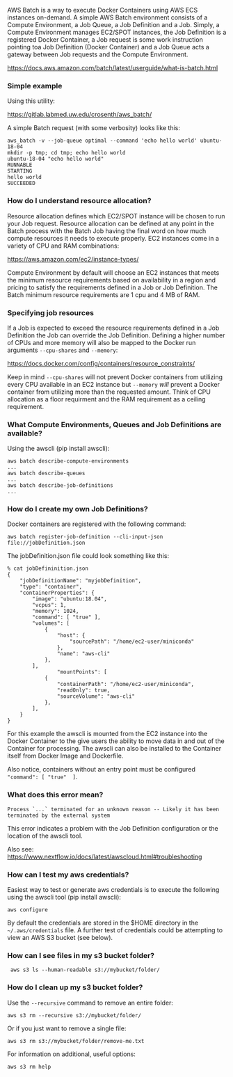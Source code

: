 AWS Batch is a way to execute Docker Containers using AWS ECS instances 
on-demand.  A simple AWS Batch environment consists of a Compute 
Environment, a Job Queue, a Job Definition and a Job.  Simply, a Compute 
Environment manages EC2/SPOT instances, the Job Definition is a 
registered Docker Container, a Job request is some work instruction
pointing toa Job Definition (Docker Container) and a Job Queue acts a gateway
between Job requests and the Compute Environment.

https://docs.aws.amazon.com/batch/latest/userguide/what-is-batch.html

### Simple example

Using this utility:

https://gitlab.labmed.uw.edu/crosenth/aws_batch/

A simple Batch request (with some verbosity) looks like this:

```
aws_batch -v --job-queue optimal --command 'echo hello world' ubuntu-18-04
mkdir -p tmp; cd tmp; echo hello world
ubuntu-18-04 "echo hello world"
RUNNABLE
STARTING
hello world
SUCCEEDED
```

### How do I understand resource allocation?

Resource allocation defines which EC2/SPOT instance will be chosen to run your
Job request. Resource allocation can be defined at any point in the Batch
process with the Batch Job having the final word on how much compute resources
it needs to execute properly.  EC2 instances come in a variety of CPU and RAM
combinations: 

https://aws.amazon.com/ec2/instance-types/

Compute Environment by default will choose an EC2 instances that meets the
minimum resource requirements based on availability in a region and pricing
to satisfy the requirements defined in a Job or Job Definition.  The Batch 
minimum resource requirements are 1 cpu and 4 MB of RAM.  

### Specifying job resources

If a Job is expected to exceed the resource requirements defined in a Job
Definition the Job can override the Job Definition.
Defining a higher number of CPUs and more memory will also be 
mapped to the Docker run arguments `--cpu-shares` and `--memory`:

https://docs.docker.com/config/containers/resource_constraints/

Keep in mind `--cpu-shares` will not prevent Docker containers from utilizing
every CPU available in an EC2 instance but `--memory` *will* prevent a Docker 
container from utilizing more than the requested amount.  Think of CPU 
allocation as a floor requirment and the RAM requirement as a ceiling 
requirement.

### What Compute Environments, Queues and Job Definitions are available?

Using the awscli (pip install awscli):

```
aws batch describe-compute-environments
...
aws batch describe-queues
...
aws batch describe-job-definitions
...
```

### How do I create my own Job Definitions?

Docker containers are registered with the following command:

```
aws batch register-job-definition --cli-input-json file://jobDefinition.json
```

The jobDefinition.json file could look something like this:

```
% cat jobDefininition.json
{
    "jobDefinitionName": "myjobDefinition",
    "type": "container",
    "containerProperties": {
        "image": "ubuntu:18.04",
        "vcpus": 1,
        "memory": 1024,
        "command": [ "true" ],
        "volumes": [
            {
                "host": {
                    "sourcePath": "/home/ec2-user/miniconda"
                },
                "name": "aws-cli"
            },
        ],
				"mountPoints": [
            {
                "containerPath": "/home/ec2-user/miniconda",
                "readOnly": true,
                "sourceVolume": "aws-cli"
            },
        ],
    }
}
```

For this example the awscli is mounted from the EC2 instance into the Docker
Container to the give users the ability to move data in and out of the
Container for processing.  The awscli can also be installed to the Container
itself from Docker Image and Dockerfile.

Also notice, containers without an entry point must be configured 
`"command": [ "true"  ]`.

### What does this error mean?

```
Process `...` terminated for an unknown reason -- Likely it has been terminated by the external system
```

This error indicates a problem with the Job Definition configuration or the
location of the awscli tool.  

Also see: https://www.nextflow.io/docs/latest/awscloud.html#troubleshooting

### How can I test my aws credentials?

Easiest way to test or generate aws credentials is to execute the following
using the awscli tool (pip install awscli):

```
aws configure
```

By default the credentials are stored in the $HOME directory in the
`~/.aws/credentials` file.  A further test of credentials could be attempting
to view an AWS S3 bucket (see below).

### How can I see files in my s3 bucket folder?

```
 aws s3 ls --human-readable s3://mybucket/folder/
```

### How do I clean up my s3 bucket folder?

Use the `--recursive` command to remove an entire folder:

```
aws s3 rm --recursive s3://mybucket/folder/
```

Or if you just want to remove a single file:

```
aws s3 rm s3://mybucket/folder/remove-me.txt
```

For information on additional, useful options:

```
aws s3 rm help
```
